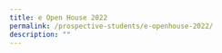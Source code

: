 ```yaml
---
title: e Open House 2022
permalink: /prospective-students/e-openhouse-2022/
description: ""
---
```

